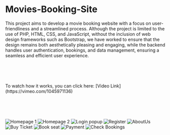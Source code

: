 # Movies-Booking-Site

<p>This project aims to develop a movie booking website with a focus on user-friendliness and a streamlined process. Although the project is limited to the use of PHP, HTML, CSS, and JavaScript, without the inclusion of web design frameworks such as Bootstrap, we have worked to ensure that the design remains both aesthetically pleasing and engaging, while the backend handles user authentication, bookings, and data management, ensuring a seamless and efficient user experience.</p>

<br><br><br> 
<p>To watch how it works, you can click here:
[Video Link](https://vimeo.com/1045971136) </p> 

<br><br><br>

![Homepage 1](https://github.com/user-attachments/assets/817eae3e-91b4-45e9-9f83-7e8dd72033f1)
![Homepage 2](https://github.com/user-attachments/assets/76f52de2-fd0f-48b1-b0f1-e9b6c58334b0)
![Login popup](https://github.com/user-attachments/assets/4dc294c2-d0c5-4071-ba4a-80e62e12f4b5)
![Register](https://github.com/user-attachments/assets/6a7411c0-a132-49d4-b65e-7cfb29faeb13)
![AboutUs](https://github.com/user-attachments/assets/aeaf66da-1d56-4278-9092-c59bdfa8ef64)
![Buy Ticket](https://github.com/user-attachments/assets/d6640bb4-e25d-4adc-9bcc-687c528f5c6f)
![Book seat](https://github.com/user-attachments/assets/3e6471be-8f9c-4e9a-9eda-7e6e5f1822f0)
![Payment](https://github.com/user-attachments/assets/b804a23c-6b60-4f77-a94c-7458044ede17)
![Check Bookings](https://github.com/user-attachments/assets/8522b2ee-dda1-4236-a008-5fc85821dd4f)

